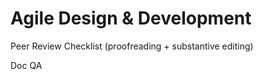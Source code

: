 # Agile Design & Development

Peer Review Checklist \(proofreading + substantive editing\)

Doc QA



